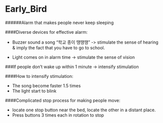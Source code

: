 # Early_Bird

######Alarm that makes people never keep sleeping

####Diverse devices for effective alarm:
- Buzzer sound a song “학교 종이 땡땡땡” -> stimulate the sense of hearing & imply the fact that you have to go to school.

- Light comes on in alarm time -> stimulate the sense of vision

###If people don’t wake up within 1 minute -> intensify stimulation

####How to intensify stimulation:
- The song become faster 1.5 times
- The light start to blink

####Complicated stop process for making people move:
- locate one stop button near the bed, locate the other in a distant place.
- Press buttons  3 times each in rotation to stop
